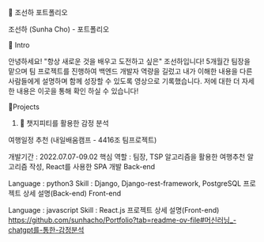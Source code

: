 📜 조선하 포트폴리오

조선하 (Sunha Cho) - 포트폴리오

👋 Intro

안녕하세요! "항상 새로운 것을 배우고 도전하고 싶은" 조선하입니다!
5개월간 팀장을 맡으며 팀 프로젝트를 진행하여 백엔드 개발자 역량을 길렀고
내가 이해한 내용을 다른 사람들에게 설명하며 함께 성장할 수 있도록 영상으로 기록했습니다.
저에 대한 더 자세한 내용은   이곳을 통해 확인 하실 수 있습니다!

📝Projects

1. 🛫 챗지피티를 활용한 감정 분석

여행일정 추천 (내일배움캠프 - 4416조 팀프로젝트)

개발기간 : 2022.07.07-09.02
핵심 역할 : 팀장, TSP 알고리즘을 활용한 여행추천 알고리즘 작성, React를 사용한 SPA 개발
Back-end

Language : python3
Skill : Django, Django-rest-framework, PostgreSQL
프로젝트 상세 설명(Back-end)
Front-end

Language : javascript
Skill : React.js
프로젝트 상세 설명(Front-end)
https://github.com/sunhacho/Portfolio?tab=readme-ov-file#머신러닝_-chatgpt를-통한-감정분석
